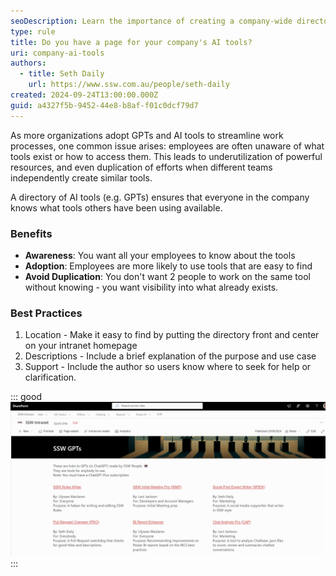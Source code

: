 ```yaml
---
seoDescription: Learn the importance of creating a company-wide directory for GPTs and AI tools and why it should be on the intranet home page for maximum visibility.
type: rule
title: Do you have a page for your company's AI tools?
uri: company-ai-tools
authors:
  - title: Seth Daily
    url: https://www.ssw.com.au/people/seth-daily
created: 2024-09-24T13:00:00.000Z
guid: a4327f5b-9452-44e8-b8af-f01c0dcf79d7
---
```


As more organizations adopt GPTs and AI tools to streamline work processes, one common issue arises: employees are often unaware of what tools exist or how to access them. This leads to underutilization of powerful resources, and even duplication of efforts when different teams independently create similar tools.  

<!--endintro-->

A directory of AI tools (e.g. GPTs) ensures that everyone in the company knows what tools others have been using available.

### Benefits
* **Awareness**: You want all your employees to know about the tools
* **Adoption**: Employees are more likely to use tools that are easy to find
* **Avoid Duplication**: You don't want 2 people to work on the same tool without knowing - you want visibility into what already exists.

### Best Practices

1. Location -  Make it easy to find by putting the directory front and center on your intranet homepage
2. Descriptions - Include a brief explanation of the purpose and use case
3. Support - Include the author so users know where to seek for help or clarification.

::: good
![Figure: Good example - A GPT directory on the SSW intranet home page](gpt-page.jpg)
:::
